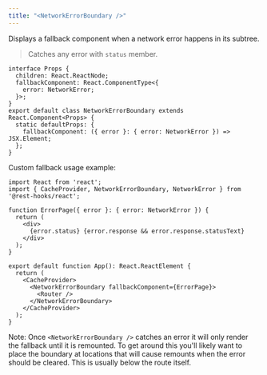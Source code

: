 ```yaml
---
title: "<NetworkErrorBoundary />"
---
```


Displays a fallback component when a network error happens in its subtree.

> Catches any error with `status` member.

```tsx
interface Props {
  children: React.ReactNode;
  fallbackComponent: React.ComponentType<{
    error: NetworkError;
  }>;
}
export default class NetworkErrorBoundary extends React.Component<Props> {
  static defaultProps: {
    fallbackComponent: ({ error }: { error: NetworkError }) => JSX.Element;
  };
}
```

Custom fallback usage example:

```tsx
import React from 'react';
import { CacheProvider, NetworkErrorBoundary, NetworkError } from '@rest-hooks/react';

function ErrorPage({ error }: { error: NetworkError }) {
  return (
    <div>
      {error.status} {error.response && error.response.statusText}
    </div>
  );
}

export default function App(): React.ReactElement {
  return (
    <CacheProvider>
      <NetworkErrorBoundary fallbackComponent={ErrorPage}>
        <Router />
      </NetworkErrorBoundary>
    </CacheProvider>
  );
}
```

Note: Once `<NetworkErrorBoundary />` catches an error it will only render the fallback
until it is remounted. To get around this you'll likely want to place the boundary at
locations that will cause remounts when the error should be cleared. This is usually
below the route itself.
